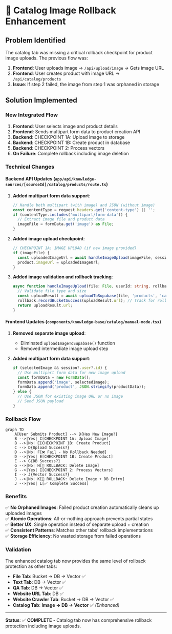 # 📸 Catalog Image Rollback Enhancement

## **Problem Identified**
The catalog tab was missing a critical rollback checkpoint for product image uploads. The previous flow was:

1. **Frontend**: User uploads image → `/api/upload/image` → Gets image URL
2. **Frontend**: User creates product with image URL → `/api/catalog/products`
3. **Issue**: If step 2 failed, the image from step 1 was orphaned in storage

## **Solution Implemented**

### **New Integrated Flow**
1. **Frontend**: User selects image and product details
2. **Frontend**: Sends multipart form data to product creation API
3. **Backend**: CHECKPOINT 1A: Upload image to storage
4. **Backend**: CHECKPOINT 1B: Create product in database  
5. **Backend**: CHECKPOINT 2: Process vectors
6. **On Failure**: Complete rollback including image deletion

### **Technical Changes**

#### **Backend API Updates** (`app/api/knowledge-sources/[sourceId]/catalog/products/route.ts`)

1. **Added multipart form data support**:
   ```typescript
   // Handle both multipart (with image) and JSON (without image)
   const contentType = request.headers.get('content-type') || '';
   if (contentType.includes('multipart/form-data')) {
     // Extract image file and product data
     imageFile = formData.get('image') as File;
   }
   ```

2. **Added image upload checkpoint**:
   ```typescript
   // CHECKPOINT 1A: IMAGE UPLOAD (if new image provided)
   if (imageFile) {
     const uploadedImageUrl = await handleImageUpload(imageFile, session.user.id, rollback);
     product.imageUrl = uploadedImageUrl;
   }
   ```

3. **Added image validation and rollback tracking**:
   ```typescript
   async function handleImageUpload(file: File, userId: string, rollback: any) {
     // Validate file type and size
     const uploadResult = await uploadToSupabase(file, 'products', 'catalog', userId);
     rollback.recordBucketSuccess(uploadResult.url); // Track for rollback
     return uploadResult.url;
   }
   ```

#### **Frontend Updates** (`components/knowledge-base/catalog/manual-mode.tsx`)

1. **Removed separate image upload**:
   - Eliminated `uploadImageToSupabase()` function
   - Removed intermediate image upload step

2. **Added multipart form data support**:
   ```typescript
   if (selectedImage && session?.user?.id) {
     // Use multipart form data for new image upload
     const formData = new FormData();
     formData.append('image', selectedImage);
     formData.append('product', JSON.stringify(productData));
   } else {
     // Use JSON for existing image URL or no image
     // Send JSON payload
   }
   ```

### **Rollback Flow**

```mermaid
graph TD
    A[User Submits Product] --> B{Has New Image?}
    B -->|Yes| C[CHECKPOINT 1A: Upload Image]
    B -->|No| E[CHECKPOINT 1B: Create Product]
    C --> D{Upload Success?}
    D -->|No| F[❌ Fail - No Rollback Needed]
    D -->|Yes| E[CHECKPOINT 1B: Create Product]
    E --> G{DB Success?}
    G -->|No| H[🔄 ROLLBACK: Delete Image]
    G -->|Yes| I[CHECKPOINT 2: Process Vectors]
    I --> J{Vector Success?}
    J -->|No| K[🔄 ROLLBACK: Delete Image + DB Entry]
    J -->|Yes| L[✅ Complete Success]
```

### **Benefits**

✅ **No Orphaned Images**: Failed product creation automatically cleans up uploaded images  
✅ **Atomic Operations**: All-or-nothing approach prevents partial states  
✅ **Better UX**: Single operation instead of separate upload + creation  
✅ **Consistent Patterns**: Matches other tabs' rollback implementations  
✅ **Storage Efficiency**: No wasted storage from failed operations  

### **Validation**

The enhanced catalog tab now provides the same level of rollback protection as other tabs:

- **File Tab**: Bucket → DB → Vector ✅
- **Text Tab**: DB → Vector ✅  
- **QA Tab**: DB → Vector ✅
- **Website URL Tab**: DB ✅
- **Website Crawler Tab**: Bucket → DB → Vector ✅
- **Catalog Tab**: **Image → DB → Vector** ✅ *(Enhanced)*

---

**Status**: ✅ **COMPLETE** - Catalog tab now has comprehensive rollback protection including image uploads. 
